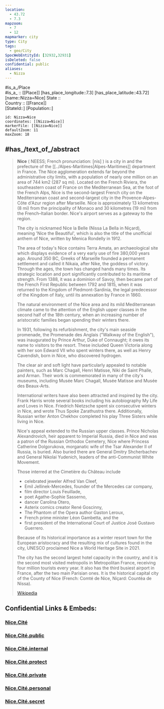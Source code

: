 ```yaml
---
location:
  - 43.72
  - 7.3
mapzoom:
  - 7
  - 12
mapmarker: city
type: City
tags:
  - geo/City
SpocWebEntityId: [32932,32931]
isDeleted: false
confidential: public
aliases:
  - Nizza
---
```


#is_a_/Place  
#is_a_ :: [[Place]] 
[has_place_longitude::7.3] 
[has_place_latitude::43.72] 
[name::Nizza=Nice] 
State ::  
Country :: [[France]]  
[StateId::] 
[Population::] 



```leaflet
id: Nizza=Nice
coordinates: [[Nizza=Nice]] 
markerFile: [[Nizza=Nice]] 
defaultZoom: 11 
maxZoom: 18
```


## #has_/text_of_/abstract  

> **Nice** ( NEESS; French pronunciation: [nis] ) is a city in 
> and the prefecture of the [[../Alpes-Maritimes|Alpes-Maritimes]] department in France. 
> The Nice agglomeration extends far beyond the administrative city limits, 
> with a population of nearly one million on an area of 744 km2 (287 sq mi). 
> Located on the French Riviera, 
> the southeastern coast of France on the Mediterranean Sea, 
> at the foot of the French Alps, 
> Nice is the second-largest French city on the Mediterranean coast 
> and second-largest city in the Provence-Alpes-Côte d'Azur region after Marseille. 
> Nice is approximately 13 kilometres (8 mi) from the principality of Monaco 
> and 30 kilometres (19 mi) from the French–Italian border. 
> Nice's airport serves as a gateway to the region.
>
> The city is nicknamed Nice la Belle (Nissa La Bella in Niçard), 
> meaning 'Nice the Beautiful', 
> which is also the title of the unofficial anthem of Nice, 
> written by Menica Rondelly in 1912. 
> 
> The area of today's Nice contains Terra Amata, an archaeological site 
> which displays evidence of a very early use of fire 380,000 years ago. 
> Around 350 BC, Greeks of Marseille founded a permanent settlement 
> and called it Nikaia, after Nike, the goddess of victory. 
> Through the ages, the town has changed hands many times. 
> Its strategic location and port significantly contributed to its maritime strength. 
> From 1388, it was a dominion of Savoy, 
> then became part of the French First Republic between 1792 and 1815, 
> when it was returned to the Kingdom of Piedmont-Sardinia, 
> the legal predecessor of the Kingdom of Italy, 
> until its annexation by France in 1860.
>
> The natural environment of the Nice area and its mild Mediterranean climate 
> came to the attention of the English upper classes 
> in the second half of the 18th century, 
> when an increasing number of aristocratic families 
> began spending their winters there. 
> 
> In 1931, following its refurbishment, 
> the city's main seaside promenade, the Promenade des Anglais 
> ("Walkway of the English"), was inaugurated by Prince Arthur, Duke of Connaught; 
> it owes its name to visitors to the resort. 
> These included Queen Victoria along with her son Edward VII 
> who spent winters there, as well as Henry Cavendish, 
> born in Nice, who discovered hydrogen.
>
> The clear air and soft light have particularly appealed to notable painters, 
> such as Marc Chagall, Henri Matisse, Niki de Saint Phalle, and Arman. 
> Their work is commemorated in many of the city's museums, 
> including Musée Marc Chagall, Musée Matisse and Musée des Beaux-Arts. 
> 
> International writers have also been attracted and inspired by the city. 
> Frank Harris wrote several books including his autobiography My Life and Loves in Nice. 
> Friedrich Nietzsche spent six consecutive winters in Nice, 
> and wrote Thus Spoke Zarathustra there. 
> Additionally, Russian writer Anton Chekhov completed his play Three Sisters while living in Nice.
>
> Nice's appeal extended to the Russian upper classes. 
> Prince Nicholas Alexandrovich, heir apparent to Imperial Russia, 
> died in Nice and was a patron of the Russian Orthodox Cemetery, Nice 
> where Princess Catherine Dolgorukova, 
> morganatic wife of the Tsar Alexander II of Russia, is buried. 
> Also buried there are General Dmitry Shcherbachev and General Nikolai Yudenich, 
> leaders of the anti-Communist White Movement.
>
> Those interred at the Cimetière du Château include 
> - celebrated jeweler Alfred Van Cleef, 
> - Emil Jellinek-Mercedes, founder of the Mercedes car company, 
> - film director Louis Feuillade, 
> - poet Agathe-Sophie Sasserno, 
> - dancer Carolina Otero, 
> - Asterix comics creator René Goscinny, 
> - The Phantom of the Opera author Gaston Leroux, 
> - French prime minister Léon Gambetta, and the 
> - first president of the International Court of Justice José Gustavo Guerrero.
>
> Because of its historical importance as a winter resort town 
> for the European aristocracy and the resulting mix of cultures found in the city, 
> UNESCO proclaimed Nice a World Heritage Site in 2021. 
> 
> The city has the second largest hotel capacity in the country, 
> and it is the second most visited metropolis in Metropolitan France, 
> receiving four million tourists every year. 
> It also has the third busiest airport in France, after the two main Parisian ones. 
> It is the historical capital city of the County of Nice 
> (French: Comté de Nice, Niçard: Countèa de Nissa).
>
> [Wikipedia](https://en.wikipedia.org/wiki/Nice)


## Confidential Links & Embeds: 

### [Nice,Cité](/_Standards/Earth/Continent/Europe/Europe~West/France/regions~France/Provence-Alpes-Côte_d'Azur/departments~Provence/Alpes-Maritimes/communes~Alpes-Maritimes/Nice,Commune/cities~Nice/Nice,Cité.md) 

### [Nice,Cité.public](/_public/Earth/Continent/Europe/Europe~West/France/regions~France/Provence-Alpes-Côte_d'Azur/departments~Provence/Alpes-Maritimes/communes~Alpes-Maritimes/Nice,Commune/cities~Nice/Nice,Cité.public.md) 

### [Nice,Cité.internal](/_internal/Earth/Continent/Europe/Europe~West/France/regions~France/Provence-Alpes-Côte_d'Azur/departments~Provence/Alpes-Maritimes/communes~Alpes-Maritimes/Nice,Commune/cities~Nice/Nice,Cité.internal.md) 

### [Nice,Cité.protect](/_protect/Earth/Continent/Europe/Europe~West/France/regions~France/Provence-Alpes-Côte_d'Azur/departments~Provence/Alpes-Maritimes/communes~Alpes-Maritimes/Nice,Commune/cities~Nice/Nice,Cité.protect.md) 

### [Nice,Cité.private](/_private/Earth/Continent/Europe/Europe~West/France/regions~France/Provence-Alpes-Côte_d'Azur/departments~Provence/Alpes-Maritimes/communes~Alpes-Maritimes/Nice,Commune/cities~Nice/Nice,Cité.private.md) 

### [Nice,Cité.personal](/_personal/Earth/Continent/Europe/Europe~West/France/regions~France/Provence-Alpes-Côte_d'Azur/departments~Provence/Alpes-Maritimes/communes~Alpes-Maritimes/Nice,Commune/cities~Nice/Nice,Cité.personal.md) 

### [Nice,Cité.secret](/_secret/Earth/Continent/Europe/Europe~West/France/regions~France/Provence-Alpes-Côte_d'Azur/departments~Provence/Alpes-Maritimes/communes~Alpes-Maritimes/Nice,Commune/cities~Nice/Nice,Cité.secret.md)

